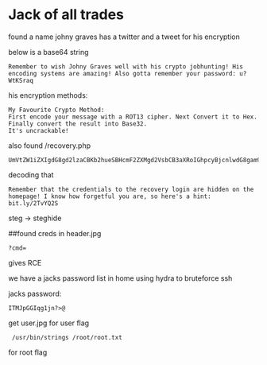 # Jack of all trades

found a name johny graves has a twitter and a tweet for his encryption

below is a base64 string
```
Remember to wish Johny Graves well with his crypto jobhunting! His encoding systems are amazing! Also gotta remember your password: u?WtKSraq

``` 

his encryption methods:

```
My Favourite Crypto Method:
First encode your message with a ROT13 cipher. Next Convert it to Hex. Finally convert the result into Base32.
It's uncrackable!
```

also found /recovery.php
```
UmVtZW1iZXIgdG8gd2lzaCBKb2hueSBHcmF2ZXMgd2VsbCB3aXRoIGhpcyBjcnlwdG8gam9iaHVudGluZyEgSGlzIGVuY29kaW5nIHN5c3RlbXMgYXJlIGFtYXppbmchIEFsc28gZ290dGEgcmVtZW1iZXIgeW91ciBwYXNzd29yZDogdT9XdEtTcmFxCg
```
decoding that
```
Remember that the credentials to the recovery login are hidden on the homepage! I know how forgetful you are, so here's a hint: bit.ly/2TvYQ2S
```

steg -> steghide

##found creds in header.jpg

```
?cmd=
```
gives RCE

we have a jacks password list in home
using hydra to bruteforce ssh

jacks password:
```
ITMJpGGIqg1jn?>@
```

get user.jpg for user flag

```
 /usr/bin/strings /root/root.txt
``` 
for root flag